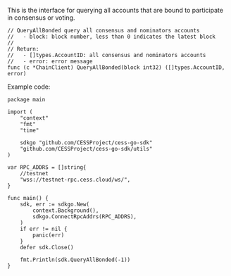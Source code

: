 This is the interface for querying all accounts that are bound to participate in consensus or voting.

```golang
// QueryAllBonded query all consensus and nominators accounts
//   - block: block number, less than 0 indicates the latest block
//
// Return:
//   - []types.AccountID: all consensus and nominators accounts
//   - error: error message
func (c *ChainClient) QueryAllBonded(block int32) ([]types.AccountID, error)
```

Example code:
```golang
package main

import (
    "context"
    "fmt"
    "time"

    sdkgo "github.com/CESSProject/cess-go-sdk"
    "github.com/CESSProject/cess-go-sdk/utils"
)

var RPC_ADDRS = []string{
    //testnet
    "wss://testnet-rpc.cess.cloud/ws/",
}

func main() {
    sdk, err := sdkgo.New(
        context.Background(),
        sdkgo.ConnectRpcAddrs(RPC_ADDRS),
    )
    if err != nil {
        panic(err)
    }
    defer sdk.Close()

    fmt.Println(sdk.QueryAllBonded(-1))
}
```